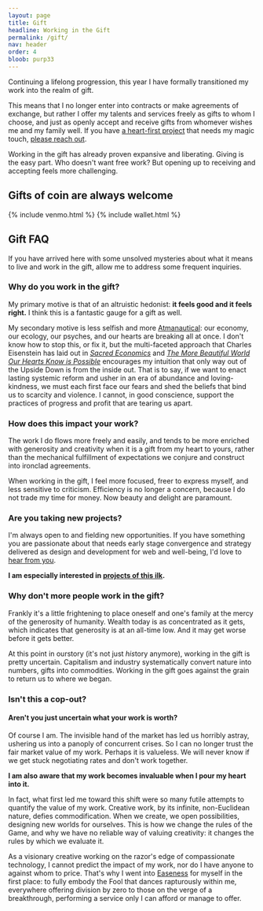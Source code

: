 ```yaml
---
layout: page
title: Gift
headline: Working in the Gift
permalink: /gift/
nav: header
order: 4
bloob: purp33
---
```


Continuing a lifelong progression, this year I have formally transitioned my work into the realm of gift.

This means that I no longer enter into contracts or make agreements of exchange, but rather I offer my talents and services freely as gifts to whom I choose, and just as openly accept and receive gifts from whomever wishes me and my family well. If you have [a heart-first project](/projects-i-would-love-to-work-on/) that needs my magic touch, [please reach out](/contact).

Working in the gift has already proven expansive and liberating. Giving is the easy part. Who doesn't want free work? But opening up to receiving and accepting feels more challenging.

## Gifts of coin are always&nbsp;welcome

{% include venmo.html %}
{% include wallet.html %}

## Gift FAQ

If you have arrived here with some unsolved mysteries about what it means to live and work in the gift, allow me to address some frequent inquiries.

### Why do you work in&nbsp;the&nbsp;gift?

My primary motive is that of an altruistic hedonist: **it feels good and it feels right.** I think this is a fantastic gauge for a gift as well.

My secondary motive is less selfish and more [Atmanautical](/folio/?project=atmanaut): our economy, our ecology, our psyches, and our hearts are breaking all at once. I don't know how to stop this, or fix it, but the multi-faceted approach that Charles Eisenstein has laid out in _[Sacred Economics](https://charleseisenstein.org/books/sacred-economics/)_ and [_The More Beautiful World Our Hearts Know is Possible_](https://charleseisenstein.org/books/the-more-beautiful-world-our-hearts-know-is-possible/) encourages my intuition that only way out of the Upside Down is from the inside out. That is to say, if we want to enact lasting systemic reform and usher in an era of abundance and loving-kindness, we must each first face our fears and shed the beliefs that bind us to scarcity and violence. I cannot, in good conscience, support the practices of progress and profit that are tearing us apart.

### How does this impact your&nbsp;work?

The work I do flows more freely and easily, and tends to be more enriched with generosity and creativity when it is a gift from my heart to yours, rather than the mechanical fulfillment of expectations we conjure and construct into ironclad agreements.

When working in the gift, I feel more focused, freer to express myself, and less sensitive to criticism. Efficiency is no longer a concern, because I do not trade my time for money. Now beauty and delight are paramount.

### Are you taking new&nbsp;projects?

I'm always open to and fielding new opportunities. If you have something you are passionate about that needs early stage convergence and strategy delivered as design and development for web and well-being, I'd love to [hear from you](/contact).

**I am especially interested in [projects of this ilk](/projects-i-would-love-to-work-on/).**

### Why don't more people work in&nbsp;the&nbsp;gift?

Frankly it's a little frightening to place oneself and one's family at the mercy of the generosity of humanity. Wealth today is as concentrated as it gets, which indicates that generosity is at an all-time low. And it may get worse before it gets better.

At this point in ourstory (it's not just *his*tory anymore), working in the gift is pretty uncertain. Capitalism and industry systematically convert nature into numbers, gifts into commodities. Working in the gift goes against the grain to return us to where we began.

### Isn't this a cop-out?

#### Aren't you just uncertain what your work is worth?

Of course I am. The invisible hand of the market has led us horribly astray, ushering us into a panoply of concurrent crises. So I can no longer trust the fair market value of my work. Perhaps it is valueless. We will never know if we get stuck negotiating rates and don't work together.

**I am also aware that my work becomes invaluable when I pour my heart into it.**

In fact, what first led me toward this shift were so many futile attempts to quantify the value of my work. Creative work, by its infinite, non-Euclidean nature, defies commodification. When we create, we open possibilities, designing new worlds for ourselves. This is how we change the rules of the Game, and why we have no reliable way of valuing creativity: it changes the rules by which we evaluate it.

As a visionary creative working on the razor's edge of compassionate technology, I cannot predict the impact of my work, nor do I have anyone to against whom to price. That's why I went into [Easeness](https://easeness.biz) for myself in the first place: to fully embody the Fool that dances rapturously within me, everywhere offering division by zero to those on the verge of a breakthrough, performing a service only I can afford or manage to offer.


